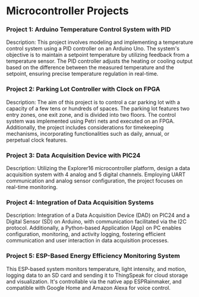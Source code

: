 # Microcontroller Projects

### Project 1: Arduino Temperature Control System with PID
Description: This project involves modeling and implementing a temperature control system using a PID controller on an Arduino Uno. The system's objective is to maintain a setpoint temperature by utilizing feedback from a temperature sensor. The PID controller adjusts the heating or cooling output based on the difference between the measured temperature and the setpoint, ensuring precise temperature regulation in real-time.

### Project 2: Parking Lot Controller with Clock on FPGA
Description: The aim of this project is to control a car parking lot with a capacity of a few tens or hundreds of spaces. The parking lot features two entry zones, one exit zone, and is divided into two floors. The control system was implemented using Petri nets and executed on an FPGA. Additionally, the project includes considerations for timekeeping mechanisms, incorporating functionalities such as daily, annual, or perpetual clock features.

### Project 3: Data Acquisition Device with PIC24
Description: Utilizing the Explorer16 microcontroller platform, design a data acquisition system with 4 analog and 5 digital channels. Employing UART communication and analog sensor configuration, the project focuses on real-time monitoring.

### Project 4: Integration of Data Acquisition Systems
Description: Integration of a Data Acquisition Device (DAD) on PIC24 and a Digital Sensor (SD) on Arduino, with communication facilitated via the I2C protocol. Additionally, a Python-based Application (App) on PC enables configuration, monitoring, and activity logging, fostering efficient communication and user interaction in data acquisition processes.

### Project 5: ESP-Based Energy Efficiency Monitoring System
This ESP-based system monitors temperature, light intensity, and motion, logging data to an SD card and sending it to ThingSpeak for cloud storage and visualization. It's controllable via the native app ESPRainmaker, and compatible with Google Home and Amazon Alexa for voice control.

